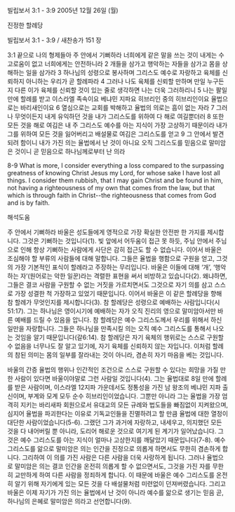 빌립보서 3:1 - 3:9 
2005년 12월 26일 (월)

진정한 할례당



빌립보서 3:1 - 3:9 / 새찬송가 151 장


3:1 끝으로 나의 형제들아 주 안에서 기뻐하라 너희에게 같은 말을 쓰는 것이 내게는 수고로움이 없고 너희에게는 안전하니라 2 개들을 삼가고 행악하는 자들을 삼가고 몸을 상해하는 일을 삼가라 3 하나님의 성령으로 봉사하며 그리스도 예수로 자랑하고 육체를 신뢰하지 아니하는 우리가 곧 할례파라 4 그러나 나도 육체를 신뢰할 만하며 만일 누구든지 다른 이가 육체를 신뢰할 것이 있는 줄로 생각하면 나는 더욱 그러하리니 5 나는 팔일 만에 할례를 받고 이스라엘 족속이요 베냐민 지파요 히브리인 중의 히브리인이요 율법으로는 바리새인이요 6 열심으로는 교회를 박해하고 율법의 의로는 흠이 없는 자라 7 그러나 무엇이든지 내게 유익하던 것을 내가 그리스도를 위하여 다 해로 여길뿐더러 8 또한 모든 것을 해로 여김은 내 주 그리스도 예수를 아는 지식이 가장 고상하기 때문이라 내가 그를 위하여 모든 것을 잃어버리고 배설물로 여김은 그리스도를 얻고 9 그 안에서 발견되려 함이니 내가 가진 의는 율법에서 난 것이 아니요 오직 그리스도를 믿음으로 말미암은 것이니 곧 믿음으로 하나님께로부터 난 의라 

8-9 What is more, I consider everything a loss compared to the surpassing greatness of knowing Christ Jesus my Lord, for whose sake I have lost all things. I consider them rubbish, that I may gain Christ and be found in him, not having a righteousness of my own that comes from the law, but that which is through faith in Christ--the righteousness that comes from God and is by faith.

해석도움





주 안에서 기뻐하라 
바울은 성도들에게 영적으로 가장 확실한 안전판 한 가지를 제시합니다. 그것은 기뻐하는 것입니다(1). 빛 앞에서 어두움이 접근 못 하듯, 주님 안에서 주님으로 인해 항상 기뻐하는 사람에게 사단은 감히 접근도 할 수 없습니다. 이어서 바울은 조심해야 할 부류의 사람들에 대해 말합니다. 그들은 율법을 행함으로 구원을 얻고, 그것의 가장 기본적인 표식이 할례라고 주장하는 무리입니다. 바울은 이들에 대해 ‘개’, ‘행악하는 자’(원어로는 악한 일꾼)라는 격렬한 표현을 써서 비방하고 있습니다(2). 왜냐하면, 그들은 결코 사람을 구원할 수 없는 거짓을 가르치면서도 그것으로 자기 의를 삼고 스스로 가장 성결한 척 가장하고 있었기 때문입니다. 이어서 바울은 이 같은 할례당을 향해 참 할례가 무엇인지를 제시합니다(3). 참 할례당은 성령으로 예배하는 사람입니다(시51:17). 그는 하나님은 영이시기에 예배하는 자가 오직 진리의 영으로 말미암아서만 바른 예배를 드릴 수 있음을 압니다. 참 할례당은 예수 그리스도께서 우리를 위해서 하신 일만을 자랑합니다. 그들은 하나님을 만족시킬 의는 오직 예수 그리스도를 통해서 나오는 것임을 알기 때문입니다(갈6:14). 참 할례당은 자기 육체의 행위로는 스스로 구원할 수 없음을 너무나도 잘 알고 있기에, 자기 육체를 신뢰하지 않는 자입니다. 이처럼 할례의 참된 의미는 몸의 일부를 잘라내는 것이 아니라, 겸손히 자기 마음을 베는 것입니다. 

바울의 간증 
율법의 행위나 인간적인 조건으로 스스로 구원할 수 있다는 희망을 가질 만한 사람이 있다면 바울이야말로 그런 사람일 것입니다(4). 그는 율법대로 8일 만에 할례를 받은 사람이며, 이스라엘 12지파 가운데서도 정통성을 가진 남 왕조의 베냐민 지파 출신이며, 부계와 모계 모두 순수 히브리인이었습니다. 그뿐만 아니라 그는 율법을 가장 엄격히 지키는 바리새파 회원으로서 유대교의 모든 규례와 법도들을 빠짐없이 지켜왔으며, 심지어 율법을 파괴한다는 이유로 기독교인들을 진멸하려고 할 만큼 율법에 대한 열정이 대단한 사람이었습니다(5-6). 그랬던 그가 과거에 자랑하고, 내세우고, 의지했던 모든 것을 다 내어버릴 뿐 아니라, 도리어 해로운 것으로 여기게 된 계기가 일어났습니다. 그것은 예수 그리스도를 아는 지식이 얼마나 고상한지를 깨달았기 때문입니다(7-8). 예수 그리스도를 앎으로 말미암은 의는 인간을 진정으로 의롭게 하면서도 무한히 겸손하게 합니다. 그리하여 이 의를 가진 사람은 다른 사람을 더욱 사랑하게 됩니다. 그러나 율법으로 말미암은 의는 결코 인간을 온전히 의롭게 할 수 없으면서도, 그것을 가진 자를 무한히 교만하게 하여 다른 사람을 정죄하게 합니다. 이 때문에 바울은 예수 그리스도를 온전히 알기 위해 자기에게 있는 모든 것을 다 배설물처럼 미련없이 던져버렸습니다. 그리고 바울은 이제 자기가 가진 의는 율법에서 난 것이 아니라 예수를 앎으로 생기는 믿음 곧, 하나님의 은혜로 말미암은 의라고 선언합니다(9).